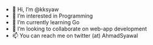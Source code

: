 - 👋 Hi, I’m @kksyaw
- 👀 I’m interested in Programming
- 🌱 I’m currently learning Go
- 💞️ I’m looking to collaborate on web-app development
- 📫 You can reach me on twitter (at) AhmadSyawal

<!---
kksyaw/kksyaw is a ✨ special ✨ repository because its `README.md` (this file) appears on your GitHub profile.
You can click the Preview link to take a look at your changes.
--->
